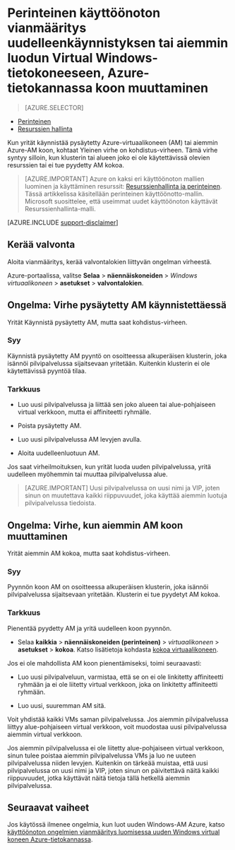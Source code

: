 <properties
   pageTitle="AM uudelleenkäynnistyksen tai koon ongelmat | Microsoft Azure"
   description="Perinteinen käyttöönoton vianmääritys uudelleenkäynnistyksen tai aiemmin luodun Virtual Windows-tietokoneeseen, Azure-tietokannassa koon muuttaminen"
   services="virtual-machines-windows"
   documentationCenter=""
   authors="Deland-Han"
   manager="felixwu"
   editor=""
   tags="top-support-issue"/>

<tags
   ms.service="virtual-machines-windows"
   ms.topic="support-article"
   ms.tgt_pltfrm="vm-windows"
   ms.workload="required"
   ms.date="09/20/2016"
   ms.devlang="na"
   ms.author="delhan"/>

# <a name="troubleshoot-classic-deployment-issues-with-restarting-or-resizing-an-existing-windows-virtual-machine-in-azure"></a>Perinteinen käyttöönoton vianmääritys uudelleenkäynnistyksen tai aiemmin luodun Virtual Windows-tietokoneeseen, Azure-tietokannassa koon muuttaminen

> [AZURE.SELECTOR]
- [Perinteinen](virtual-machines-windows-classic-restart-resize-error-troubleshooting.md)
- [Resurssien hallinta](../../virtual-machines-windows-restart-resize-error-troubleshooting.md)

Kun yrität käynnistää pysäytetty Azure-virtuaalikoneen (AM) tai aiemmin Azure-AM koon, kohtaat Yleinen virhe on kohdistus-virheen. Tämä virhe syntyy silloin, kun klusterin tai alueen joko ei ole käytettävissä olevien resurssien tai ei tue pyydetty AM kokoa.
> [AZURE.IMPORTANT] Azure on kaksi eri käyttöönoton mallien luominen ja käyttäminen resurssit: [Resurssienhallinta ja perinteinen](../../../resource-manager-deployment-model.md).  Tässä artikkelissa käsitellään perinteinen käyttöönotto-mallin. Microsoft suosittelee, että useimmat uudet käyttöönoton käyttävät Resurssienhallinta-malli.

[AZURE.INCLUDE [support-disclaimer](../../../../includes/support-disclaimer.md)]

## <a name="collect-audit-logs"></a>Kerää valvonta

Aloita vianmääritys, kerää valvontalokien liittyvän ongelman virheestä.

Azure-portaalissa, valitse **Selaa** > **näennäiskoneiden** > _Windows virtuaalikoneen_ > **asetukset** > **valvontalokien**.

## <a name="issue-error-when-starting-a-stopped-vm"></a>Ongelma: Virhe pysäytetty AM käynnistettäessä

Yrität Käynnistä pysäytetty AM, mutta saat kohdistus-virheen.

### <a name="cause"></a>Syy

Käynnistä pysäytetty AM pyyntö on osoitteessa alkuperäisen klusterin, joka isännöi pilvipalvelussa sijaitsevaan yritetään. Kuitenkin klusterin ei ole käytettävissä pyyntöä tilaa.

### <a name="resolution"></a>Tarkkuus

* Luo uusi pilvipalvelussa ja liittää sen joko alueen tai alue-pohjaiseen virtual verkkoon, mutta ei affiniteetti ryhmälle.

* Poista pysäytetty AM.

* Luo uusi pilvipalvelussa AM levyjen avulla.

* Aloita uudelleenluotuun AM.

Jos saat virheilmoituksen, kun yrität luoda uuden pilvipalvelussa, yritä uudelleen myöhemmin tai muuttaa pilvipalvelussa alue.

> [AZURE.IMPORTANT] Uusi pilvipalvelussa on uusi nimi ja VIP, joten sinun on muutettava kaikki riippuvuudet, joka käyttää aiemmin luotuja pilvipalvelussa tiedoista.

## <a name="issue-error-when-resizing-an-existing-vm"></a>Ongelma: Virhe, kun aiemmin AM koon muuttaminen

Yrität aiemmin AM kokoa, mutta saat kohdistus-virheen.

### <a name="cause"></a>Syy

Pyynnön koon AM on osoitteessa alkuperäisen klusterin, joka isännöi pilvipalvelussa sijaitsevaan yritetään. Klusterin ei tue pyydetyt AM kokoa.

### <a name="resolution"></a>Tarkkuus

Pienentää pyydetty AM ja yritä uudelleen koon pyynnön.

* Selaa **kaikkia** > **näennäiskoneiden (perinteinen)** > _virtuaalikoneen_ > **asetukset** > **kokoa**. Katso lisätietoja kohdasta [kokoa virtuaalikoneen](https://msdn.microsoft.com/library/dn168976.aspx).

Jos ei ole mahdollista AM koon pienentämiseksi, toimi seuraavasti:

  * Luo uusi pilvipalveluun, varmistaa, että se on ei ole linkitetty affiniteetti ryhmään ja ei ole liitetty virtual verkkoon, joka on linkitetty affiniteetti ryhmään.

  * Luo uusi, suuremman AM sitä.

Voit yhdistää kaikki VMs saman pilvipalvelussa. Jos aiemmin pilvipalvelussa liittyy alue-pohjaiseen virtual verkkoon, voit muodostaa uusi pilvipalvelussa aiemmin virtual verkkoon.

Jos aiemmin pilvipalvelussa ei ole liitetty alue-pohjaiseen virtual verkkoon, sinun tulee poistaa aiemmin pilvipalvelussa VMs ja luo ne uuteen pilvipalvelussa niiden levyjen. Kuitenkin on tärkeää muistaa, että uusi pilvipalvelussa on uusi nimi ja VIP, joten sinun on päivitettävä näitä kaikki riippuvuudet, jotka käyttävät näitä tietoja tällä hetkellä aiemmin pilvipalvelussa.

## <a name="next-steps"></a>Seuraavat vaiheet

Jos käytössä ilmenee ongelmia, kun luot uuden Windows-AM Azure, katso [käyttöönoton ongelmien vianmääritys luomisessa uuden Windows virtual koneen Azure-tietokannassa](../../virtual-machines-windows-troubleshoot-deployment-new-vm.md).
